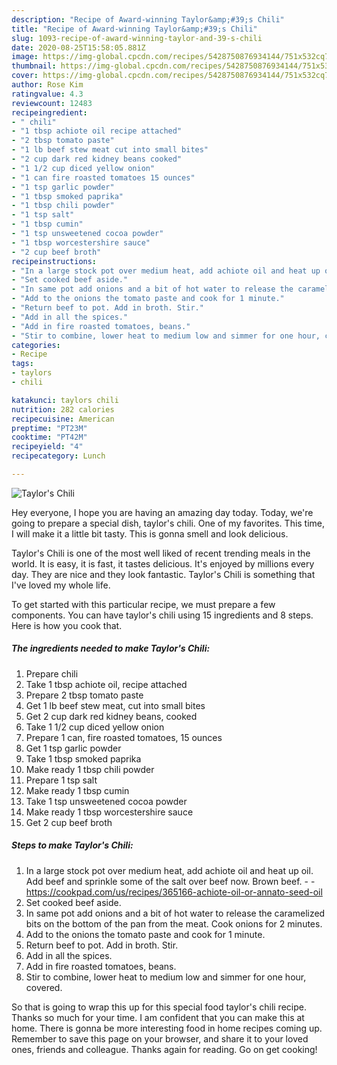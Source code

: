 ```yaml
---
description: "Recipe of Award-winning Taylor&amp;#39;s Chili"
title: "Recipe of Award-winning Taylor&amp;#39;s Chili"
slug: 1093-recipe-of-award-winning-taylor-and-39-s-chili
date: 2020-08-25T15:58:05.881Z
image: https://img-global.cpcdn.com/recipes/5428750876934144/751x532cq70/taylors-chili-recipe-main-photo.jpg
thumbnail: https://img-global.cpcdn.com/recipes/5428750876934144/751x532cq70/taylors-chili-recipe-main-photo.jpg
cover: https://img-global.cpcdn.com/recipes/5428750876934144/751x532cq70/taylors-chili-recipe-main-photo.jpg
author: Rose Kim
ratingvalue: 4.3
reviewcount: 12483
recipeingredient:
- " chili"
- "1 tbsp achiote oil recipe attached"
- "2 tbsp tomato paste"
- "1 lb beef stew meat cut into small bites"
- "2 cup dark red kidney beans cooked"
- "1 1/2 cup diced yellow onion"
- "1 can fire roasted tomatoes 15 ounces"
- "1 tsp garlic powder"
- "1 tbsp smoked paprika"
- "1 tbsp chili powder"
- "1 tsp salt"
- "1 tbsp cumin"
- "1 tsp unsweetened cocoa powder"
- "1 tbsp worcestershire sauce"
- "2 cup beef broth"
recipeinstructions:
- "In a large stock pot over medium heat, add achiote oil and heat up oil. Add beef and sprinkle some of the salt over beef now. Brown beef.  https://cookpad.com/us/recipes/365166-achiote-oil-or-annato-seed-oil"
- "Set cooked beef aside."
- "In same pot add onions and a bit of hot water to release the caramelized bits on the bottom of the pan from the meat. Cook onions for 2 minutes."
- "Add to the onions the tomato paste and cook for 1 minute."
- "Return beef to pot. Add in broth. Stir."
- "Add in all the spices."
- "Add in fire roasted tomatoes, beans."
- "Stir to combine, lower heat to medium low and simmer for one hour, covered."
categories:
- Recipe
tags:
- taylors
- chili

katakunci: taylors chili 
nutrition: 282 calories
recipecuisine: American
preptime: "PT23M"
cooktime: "PT42M"
recipeyield: "4"
recipecategory: Lunch

---
```



![Taylor&#39;s Chili](https://img-global.cpcdn.com/recipes/5428750876934144/751x532cq70/taylors-chili-recipe-main-photo.jpg)

Hey everyone, I hope you are having an amazing day today. Today, we're going to prepare a special dish, taylor&#39;s chili. One of my favorites. This time, I will make it a little bit tasty. This is gonna smell and look delicious.

Taylor&#39;s Chili is one of the most well liked of recent trending meals in the world. It is easy, it is fast, it tastes delicious. It's enjoyed by millions every day. They are nice and they look fantastic. Taylor&#39;s Chili is something that I've loved my whole life.




To get started with this particular recipe, we must prepare a few components. You can have taylor&#39;s chili using 15 ingredients and 8 steps. Here is how you cook that.

<!--inarticleads1-->

##### The ingredients needed to make Taylor&#39;s Chili:

1. Prepare  chili
1. Take 1 tbsp achiote oil, recipe attached
1. Prepare 2 tbsp tomato paste
1. Get 1 lb beef stew meat, cut into small bites
1. Get 2 cup dark red kidney beans, cooked
1. Take 1 1/2 cup diced yellow onion
1. Prepare 1 can, fire roasted tomatoes, 15 ounces
1. Get 1 tsp garlic powder
1. Take 1 tbsp smoked paprika
1. Make ready 1 tbsp chili powder
1. Prepare 1 tsp salt
1. Make ready 1 tbsp cumin
1. Take 1 tsp unsweetened cocoa powder
1. Make ready 1 tbsp worcestershire sauce
1. Get 2 cup beef broth




<!--inarticleads2-->

##### Steps to make Taylor&#39;s Chili:

1. In a large stock pot over medium heat, add achiote oil and heat up oil. Add beef and sprinkle some of the salt over beef now. Brown beef. -  - https://cookpad.com/us/recipes/365166-achiote-oil-or-annato-seed-oil
1. Set cooked beef aside.
1. In same pot add onions and a bit of hot water to release the caramelized bits on the bottom of the pan from the meat. Cook onions for 2 minutes.
1. Add to the onions the tomato paste and cook for 1 minute.
1. Return beef to pot. Add in broth. Stir.
1. Add in all the spices.
1. Add in fire roasted tomatoes, beans.
1. Stir to combine, lower heat to medium low and simmer for one hour, covered.




So that is going to wrap this up for this special food taylor&#39;s chili recipe. Thanks so much for your time. I am confident that you can make this at home. There is gonna be more interesting food in home recipes coming up. Remember to save this page on your browser, and share it to your loved ones, friends and colleague. Thanks again for reading. Go on get cooking!
